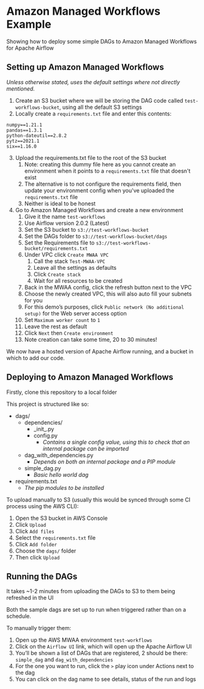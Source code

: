# Amazon Managed Workflows Example

Showing how to deploy some simple DAGs to Amazon Managed Workflows for Apache Airflow

## Setting up Amazon Managed Workflows

_Unless otherwise stated, uses the default settings where not directly mentioned._

1. Create an S3 bucket where we will be storing the DAG code called `test-workflows-bucket`, using all the default S3 settings
2. Locally create a `requirements.txt` file and enter this contents:

```
numpy==1.21.1
pandas==1.3.1
python-dateutil==2.8.2
pytz==2021.1
six==1.16.0

```

3. Upload the requirements.txt file to the root of the S3 bucket
    1. Note: creating this dummy file here as you cannot create an environment when it points to a `requirements.txt` file that doesn't exist
    2. The alternative is to not configure the requirements field, then update your environment config when you've uploaded the `requirements.txt` file
    3. Neither is ideal to be honest
5. Go to Amazon Managed Workflows and create a new environment
    1. Give it the name `test-workflows`
    2. Use Airflow version 2.0.2 (Latest)
    3. Set the S3 bucket to `s3://test-workflows-bucket`
    4. Set the DAGs folder to `s3://test-workflows-bucket/dags`
    5. Set the Requirements file to `s3://test-workflows-bucket/requirements.txt`
    6. Under VPC click `Create MWAA VPC`
        1. Call the stack `Test-MWAA-VPC`
        2. Leave all the settings as defaults
        3. Click `Create stack`
        4. Wait for all resources to be created
    7. Back in the MWAA config, click the refresh button next to the VPC
    8. Choose the newly created VPC, this will also auto fill your subnets for you
    9. For this demo’s purposes, click `Public network (No additional setup)` for the Web server access option
    10. Set `Maximum worker count` to `1`
    11. Leave the rest as default
    12. Click `Next` then `Create environment`
    13. Note creation can take some time, 20 to 30 minutes!

We now have a hosted version of Apache Airflow running, and a bucket in which to add our code.

## Deploying to Amazon Managed Workflows

Firstly, clone this repository to a local folder

This project is structured like so:

* dags/
    * dependencies/
        * \_init\_.py
        * config.py
            * _Contains a single config value, using this to check that an internal package can be imported_
    * dag_with_dependencies.py
        * _Depends on both an internal package and a PIP module_
    * simple_dag.py
        * _Basic hello world dag_
* requirements.txt
    * _The pip modules to be installed_

To upload manually to S3 (usually this would be synced through some CI process using the AWS CLI):

1. Open the S3 bucket in AWS Console
2. Click `Upload`
3. Click `Add files`
4. Select the `requirements.txt` file
5. Click `Add folder`
6. Choose the `dags/` folder
7. Then click `Upload`

## Running the DAGs

It takes ~1-2 minutes from uploading the DAGs to S3 to them being refreshed in the UI

Both the sample dags are set up to run when triggered rather than on a schedule.

To manually trigger them:

1. Open up the AWS MWAA environment `test-workflows`
2. Click on the `Airflow UI` link, which will open up the Apache Airflow UI
3. You’ll be shown a list of DAGs that are registered, 2 should be there: `simple_dag` and `dag_with_dependencies`
4. For the one you want to run, click the `>` play icon under Actions next to the dag
5. You can click on the dag name to see details, status of the run and logs
